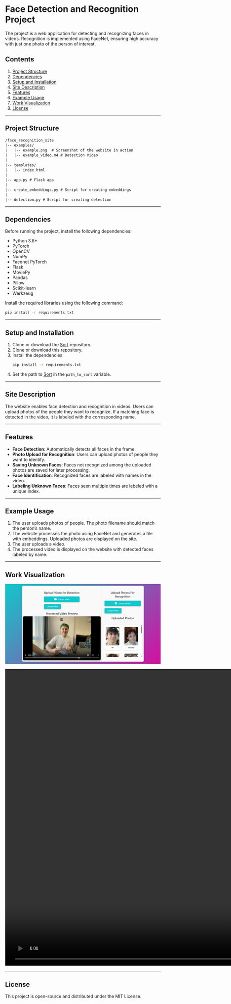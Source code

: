 # Face Detection and Recognition Project

The project is a web application for detecting and recognizing faces in videos. Recognition is implemented using FaceNet, ensuring high accuracy with just one photo of the person of interest.

## Contents

1. [Project Structure](#project-structure)  
2. [Dependencies](#dependencies)  
3. [Setup and Installation](#setup-and-installation)  
4. [Site Description](#site-description)  
5. [Features](#features)  
6. [Example Usage](#example-usage)  
7. [Work Visualization](#work-visualization)  
8. [License](#license)

---

## Project Structure

```
/face_recognition_site
|-- examples/
|   |-- example.png  # Screenshot of the website in action
|   |-- example_video.m4 # Detection Video
|
|-- templates/
|   |-- index.html
|
|-- app.py # Flask app
|
|-- create_embeddings.py # Script for creating embeddings
|
|-- detection.py # Script for creating detection
```

---

## Dependencies

Before running the project, install the following dependencies:

- Python 3.8+
- PyTorch
- OpenCV
- NumPy
- Facenet PyTorch
- Flask
- MoviePy
- Pandas
- Pillow
- Scikit-learn
- Werkzeug

Install the required libraries using the following command:

```bash
pip install -r requirements.txt
```

---

## Setup and Installation

1. Clone or download the [Sort](https://github.com/abewley/sort) repository.
2. Clone or download this repository.
3. Install the dependencies:
   ```bash
   pip install -r requirements.txt
   ```
4. Set the path to [Sort](https://github.com/abewley/sort) in the `path_to_sort` variable.

---

## Site Description

The website enables face detection and recognition in videos. Users can upload photos of the people they want to recognize. If a matching face is detected in the video, it is labeled with the corresponding name.

---

## Features

- **Face Detection**: Automatically detects all faces in the frame.
- **Photo Upload for Recognition**: Users can upload photos of people they want to identify.
- **Saving Unknown Faces**: Faces not recognized among the uploaded photos are saved for later processing.
- **Face Identification**: Recognized faces are labeled with names in the video.
- **Labeling Unknown Faces**: Faces seen multiple times are labeled with a unique index.

---

## Example Usage

1. The user uploads photos of people. The photo filename should match the person’s name.
2. The website processes the photo using FaceNet and generates a file with embeddings. Uploaded photos are displayed on the site.
3. The user uploads a video.
4. The processed video is displayed on the website with detected faces labeled by name.

---

## Work Visualization

![Website Screenshot](examples/example.png)

<video controls width="1920">
  <source src="examples/example_video.mp4" type="video/mp4">
  Your browser does not support the video tag.
</video>

---

## License

This project is open-source and distributed under the MIT License.

